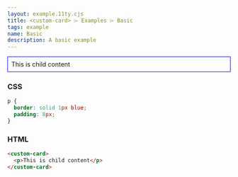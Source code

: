 ```yaml
---
layout: example.11ty.cjs
title: <custom-card> ⌲ Examples ⌲ Basic
tags: example
name: Basic
description: A basic example
---
```


<style>
  custom-card p {
    border: solid 1px blue;
    padding: 8px;
  }
</style>
<custom-card>
  <p>This is child content</p>
</custom-card>

<h3>CSS</h3>

```css
p {
  border: solid 1px blue;
  padding: 8px;
}
```

<h3>HTML</h3>

```html
<custom-card>
  <p>This is child content</p>
</custom-card>
```
